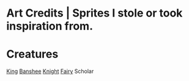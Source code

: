 # Art Credits | Sprites I stole or took inspiration from.
# Creatures
[King]([url](https://www.reddit.com/r/PixelArt/comments/ai9wmk/king_made_by_harveydentmd_for_a_card_game_we_are/))
[Banshee]([url](https://days-bygone-wiki.fandom.com/wiki/Banshee))
[Knight]([url](https://www.redbubble.com/i/art-board-print/Pixel-Art-Knight-by-AdiDsgn/38497478.7Q6GI))
[Fairy]([url](https://www.pinterest.com/pin/757871443543351844/))
Scholar
